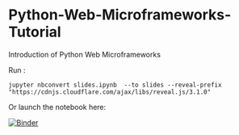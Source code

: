 # Python-Web-Microframeworks-Tutorial
Introduction of Python Web Microframeworks


Run :

`jupyter nbconvert slides.ipynb  --to slides --reveal-prefix "https://cdnjs.cloudflare.com/ajax/libs/reveal.js/3.1.0"`


Or launch the notebook here: 

[![Binder](https://mybinder.org/badge.svg)](https://mybinder.org/v2/gh/shreyasbapat/Python-Web-Microframeworks-Tutorial/master?filepath=slides.ipynb)
